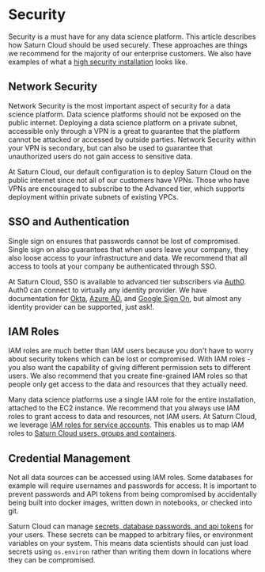 # Security

Security is a must have for any data science platform. This article describes how Saturn Cloud should be used securely. These approaches are things we recommend for the majority of our enterprise customers. We also have examples of what a [high security installation](/docs) looks like.

## Network Security

Network Security is the most important aspect of security for a data science platform. Data science platforms should not be exposed on the public internet. Deploying a data science platform on a private subnet, accessible only through a VPN is a great to guarantee that the platform cannot be attacked or accessed by outside parties. Network Security within your VPN is secondary, but can also be used to guarantee that unauthorized users do not gain access to sensitive data.

At Saturn Cloud, our default configuration is to deploy Saturn Cloud on the public internet since not all of our customers have VPNs. Those who have VPNs are encouraged to subscribe to the Advanced tier, which supports deployment within private subnets of existing VPCs.


## SSO and Authentication

Single sign on ensures that passwords cannot be lost of compromised. Single sign on also guarantees that when users leave your company, they also loose access to your infrastructure and data. We recommend that all access to tools at your company be authenticated through SSO.

At Saturn Cloud, SSO is available to advanced tier subscribers via [Auth0](https://auth0.com/). Auth0 can connect to virtually any identity provider. We have documentation for [Okta](/docs), [Azure AD](/docs), and [Google Sign On](/docs), but almost any identity provider can be supported, just ask!.


## IAM Roles

IAM roles are much better than IAM users because you don't have to worry about security tokens which can be lost or compromised. With IAM roles - you also want the capability of giving different permission sets to different users. We also recommend that you create fine-grained IAM roles so that people only get access to the data and resources that they actually need.

Many data science platforms use a single IAM role for the entire installation, attached to the EC2 instance. We recommend that you always use IAM roles to grant access to data and resources, not IAM users. At Saturn Cloud, we leverage [IAM roles for service accounts](https://docs.aws.amazon.com/eks/latest/userguide/iam-roles-for-service-accounts.html). This enables us to map IAM roles to [Saturn Cloud users, groups and containers](/docs).


## Credential Management

Not all data sources can be accessed using IAM roles. Some databases for example will require usernames and passwords for access. It is important to prevent passwords and API tokens from being compromised by accidentally being built into docker images, written down in notebooks, or checked into git.

Saturn Cloud can manage [secrets, database passwords, and api tokens](/docs) for your users. These secrets can be mapped to arbitrary files, or environment variables on your system. This means data scientists should can just load secrets using `os.environ` rather than writing them down in locations where they can be compromised.
